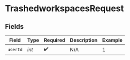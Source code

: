 # TrashedworkspacesRequest


## Fields

| Field              | Type               | Required           | Description        | Example            |
| ------------------ | ------------------ | ------------------ | ------------------ | ------------------ |
| `userId`           | *int*              | :heavy_check_mark: | N/A                | 1                  |